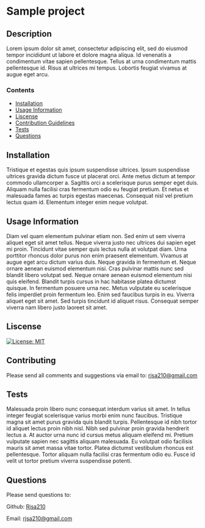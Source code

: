 # Sample project

## Description
Lorem ipsum dolor sit amet, consectetur adipiscing elit, sed do eiusmod tempor incididunt ut labore et dolore magna aliqua. Id venenatis a condimentum vitae sapien pellentesque. Tellus at urna condimentum mattis pellentesque id. Risus at ultrices mi tempus. Lobortis feugiat vivamus at augue eget arcu.  

### Contents
* [Installation](#Installation)
* [Usage Information](#Usage-Information)
* [Liscense](#Liscense)
* [Contribution Guidelines](#Contributing)
* [Tests](#Tests)
* [Questions](#Questions)


## Installation 
Tristique et egestas quis ipsum suspendisse ultrices. Ipsum suspendisse ultrices gravida dictum fusce ut placerat orci. Ante metus dictum at tempor commodo ullamcorper a. Sagittis orci a scelerisque purus semper eget duis. Aliquam nulla facilisi cras fermentum odio eu feugiat pretium. Et netus et malesuada fames ac turpis egestas maecenas. Consequat nisl vel pretium lectus quam id. Elementum integer enim neque volutpat. 

## Usage Information
Diam vel quam elementum pulvinar etiam non. Sed enim ut sem viverra aliquet eget sit amet tellus. Neque viverra justo nec ultrices dui sapien eget mi proin. Tincidunt vitae semper quis lectus nulla at volutpat diam. Urna porttitor rhoncus dolor purus non enim praesent elementum. Vivamus at augue eget arcu dictum varius duis. Neque gravida in fermentum et. Neque ornare aenean euismod elementum nisi. Cras pulvinar mattis nunc sed blandit libero volutpat sed. Neque ornare aenean euismod elementum nisi quis eleifend. Blandit turpis cursus in hac habitasse platea dictumst quisque. In fermentum posuere urna nec. Metus vulputate eu scelerisque felis imperdiet proin fermentum leo. Enim sed faucibus turpis in eu. Viverra aliquet eget sit amet. Sed turpis tincidunt id aliquet risus. Consequat semper viverra nam libero justo laoreet sit amet.

## Liscense
[![License: MIT](https://img.shields.io/badge/License-MIT-yellow.svg)](https://opensource.org/licenses/MIT)


## Contributing
Please send all comments and suggestions via email to: rjsa210@gmail.com 

## Tests
Malesuada proin libero nunc consequat interdum varius sit amet. In tellus integer feugiat scelerisque varius morbi enim nunc faucibus. Tristique magna sit amet purus gravida quis blandit turpis. Pellentesque id nibh tortor id aliquet lectus proin nibh nisl. Nibh sed pulvinar proin gravida hendrerit lectus a. At auctor urna nunc id cursus metus aliquam eleifend mi. Pretium vulputate sapien nec sagittis aliquam malesuada. Eu volutpat odio facilisis mauris sit amet massa vitae tortor. Platea dictumst vestibulum rhoncus est pellentesque. Tortor aliquam nulla facilisi cras fermentum odio eu. Fusce id velit ut tortor pretium viverra suspendisse potenti.

## Questions
Please send questions to:

Github: [Rjsa210](https://github.com/Rjsa210)

Email: rjsa210@gmail.com